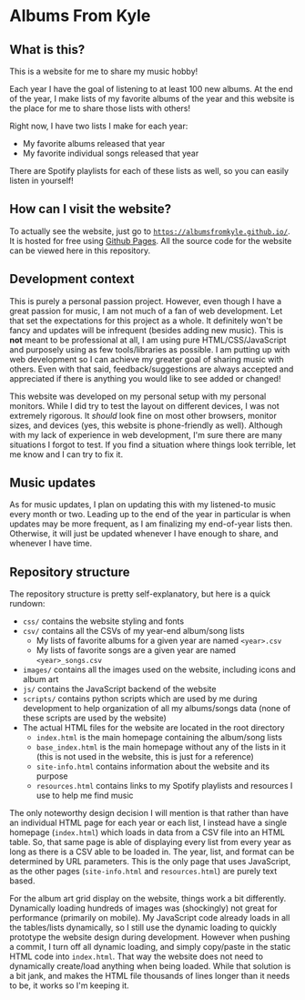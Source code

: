 # Albums From Kyle

## What is this?
This is a website for me to share my music hobby! 

Each year I have the goal of listening to at least 100 new albums. 
At the end of the year, I make lists of my favorite albums of the year and this website is the place for me to share those lists with others!

Right now, I have two lists I make for each year: 
* My favorite albums released that year
* My favorite individual songs released that year

There are Spotify playlists for each of these lists as well, so you can easily listen in yourself!


## How can I visit the website?
To actually see the website, just go to [`https://albumsfromkyle.github.io/`](https://albumsfromkyle.github.io/). It is hosted for free using [Github Pages](https://pages.github.com/). All the source code for the website can be viewed here in this repository.


## Development context
This is purely a personal passion project. However, even though I have a great passion for music, I am not much of a fan of web development.
Let that set the expectations for this project as a whole. It definitely won't be fancy and updates will be infrequent (besides adding new music).
This is **not** meant to be professional at all, I am using pure HTML/CSS/JavaScript and purposely using as few tools/libraries as possible.
I am putting up with web development so I can achieve my greater goal of sharing music with others.
Even with that said, feedback/suggestions are always accepted and appreciated if there is anything you would like to see added or changed!

This website was developed on my personal setup with my personal monitors. While I did try to test the layout on different devices, I was not extremely rigorous. It *should* look fine on most other browsers, monitor sizes, and devices (yes, this website is phone-friendly as well). Although with my lack of experience in web development, I'm sure there are many situations I forgot to test. If you find a situation where things look terrible, let me know and I can try to fix it.


## Music updates
As for music updates, I plan on updating this with my listened-to music every month or two.
Leading up to the end of the year in particular is when updates may be more frequent, as I am finalizing my end-of-year lists then.
Otherwise, it will just be updated whenever I have enough to share, and whenever I have time.


## Repository structure
The repository structure is pretty self-explanatory, but here is a quick rundown:
* `css/` contains the website styling and fonts
* `csv/` contains all the CSVs of my year-end album/song lists
    - My lists of favorite albums for a given year are named `<year>.csv`
    - My lists of favorite songs are a given year are named `<year>_songs.csv`
* `images/` contains all the images used on the website, including icons and album art
* `js/` contains the JavaScript backend of the website
* `scripts/` contains python scripts which are used by me during development to help organization of all my albums/songs data (none of these scripts are used by the website)
* The actual HTML files for the website are located in the root directory
    - `index.html` is the main homepage containing the album/song lists
    - `base_index.html` is the main homepage without any of the lists in it (this is not used in the website, this is just for a reference)
    - `site-info.html` contains information about the website and its purpose
    - `resources.html` contains links to my Spotify playlists and resources I use to help me find music

The only noteworthy design decision I will mention is that rather than have an individual HTML page for each year or each list, I instead have a single homepage (`index.html`) which loads in data from a CSV file into an HTML table. So, that same page is able of displaying every list from every year as long as there is a CSV able to be loaded in. The year, list, and format can be determined by URL parameters. This is the only page that uses JavaScript, as the other pages (`site-info.html` and `resources.html`) are purely text based.

For the album art grid display on the website, things work a bit differently. Dynamically loading hundreds of images was (shockingly) not great for performance (primarily on mobile). My JavaScript code already loads in all the tables/lists dynamically, so I still use the dynamic loading to quickly prototype the website design during development. However when pushing a commit, I turn off all dynamic loading, and simply copy/paste in the static HTML code into `index.html`. That way the website does not need to dynamically create/load anything when being loaded. While that solution is a bit jank, and makes the HTML file thousands of lines longer than it needs to be, it works so I'm keeping it.